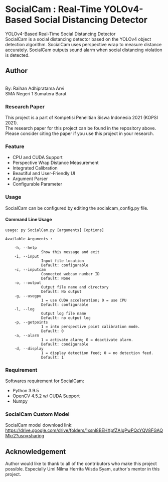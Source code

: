 # SocialCam : Real-Time YOLOv4-Based Social Distancing Detector
YOLOv4-Based Real-Time Social Distancing Detector
<br/> SocialCam is a social distancing detector based on the YOLOv4 object detection algorithm. SocialCam uses perspective wrap to measure distance accurately. SocialCam outputs sound alarm when social distancing violation is detected. 

## Author
<br/> By: Raihan Adhipratama Arvi
<br/> SMA Negeri 1 Sumatera Barat

### Research Paper
This project is a part of Kompetisi Penelitian Siswa Indonesia 2021 (KOPSI 2021).
<br/> The research paper for this project can be found in the repository above.
<br/> Please consider citing the paper if you use this project in your research.

### Feature
* CPU and CUDA Support
* Perspective Wrap Distance Measurement
* Integrated Calibration
* Beautiful and User-Friendly UI
* Argument Parser
* Configurable Parameter

### Usage
SocialCam can be configured by editing the socialcam_config.py file.

#### Command Line Usage

	usage: py SocialCam.py [arguments] [options]

	Available Arguments :

		-h, --help
					Show this message and exit
		-i, --input
					Input file location
					Default: configurable
		-c, --inputcam
					Connected webcam number ID
					Default: None
		-o, --output
					Output file name and directory
					Default: No output
		-g, --usegpu
					1 = use CUDA acceleration; 0 = use CPU
					Default: configurable
		-l, --log
					Output log file name
					Default: no output log
		-p, --getpoints
					1 = into perspective point calibration mode.
					Default: 0
		-a, --alarm
					1 = activate alarm; 0 = deactivate alarm.
					Default: condigurable
		-d, --display
					1 = display detection feed; 0 = no detection feed.
					Default: 1

### Requirement

Softwares requirement for SocialCam:
* Python 3.9.5
* OpenCV 4.5.2 w/ CUDA Support
* Numpy

### SocialCam Custom Model
SocialCam model download link: https://drive.google.com/drive/folders/1xsnl8BEHXpfZAIgPwPQcYQV8FGAQMkr2?usp=sharing

## Acknowledgement

Author would like to thank to all of the contributors who make this project possible. Especially Umi Nilma Herrita Wisda Syam, author's mentor in this project.
